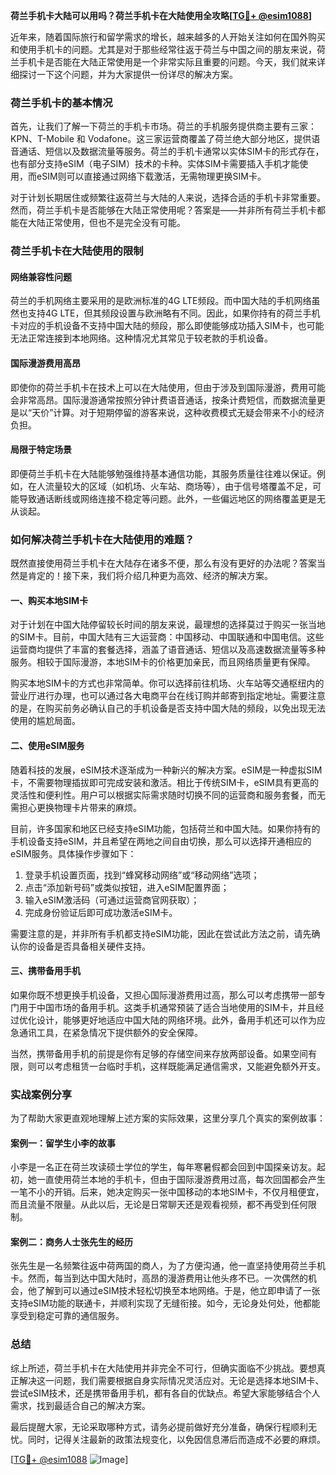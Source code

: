 **荷兰手机卡大陆可以用吗？荷兰手机卡在大陆使用全攻略[[TG💪+ @esim1088](https://t.me/s/esim1088)]**

近年来，随着国际旅行和留学需求的增长，越来越多的人开始关注如何在国外购买和使用手机卡的问题。尤其是对于那些经常往返于荷兰与中国之间的朋友来说，荷兰手机卡是否能在大陆正常使用是一个非常实际且重要的问题。今天，我们就来详细探讨一下这个问题，并为大家提供一份详尽的解决方案。

### 荷兰手机卡的基本情况

首先，让我们了解一下荷兰的手机卡市场。荷兰的手机服务提供商主要有三家：KPN、T-Mobile 和 Vodafone。这三家运营商覆盖了荷兰绝大部分地区，提供语音通话、短信以及数据流量等服务。荷兰的手机卡通常以实体SIM卡的形式存在，也有部分支持eSIM（电子SIM）技术的卡种。实体SIM卡需要插入手机才能使用，而eSIM则可以直接通过网络下载激活，无需物理更换SIM卡。

对于计划长期居住或频繁往返荷兰与大陆的人来说，选择合适的手机卡非常重要。然而，荷兰手机卡是否能够在大陆正常使用呢？答案是——并非所有荷兰手机卡都能在大陆正常使用，但也不是完全没有可能。

### 荷兰手机卡在大陆使用的限制

#### 网络兼容性问题
荷兰的手机网络主要采用的是欧洲标准的4G LTE频段。而中国大陆的手机网络虽然也支持4G LTE，但其频段设置与欧洲略有不同。因此，如果你持有的荷兰手机卡对应的手机设备不支持中国大陆的频段，那么即使能够成功插入SIM卡，也可能无法正常连接到本地网络。这种情况尤其常见于较老款的手机设备。

#### 国际漫游费用高昂
即使你的荷兰手机卡在技术上可以在大陆使用，但由于涉及到国际漫游，费用可能会非常高昂。国际漫游通常按照分钟计费语音通话，按条计费短信，而数据流量更是以“天价”计算。对于短期停留的游客来说，这种收费模式无疑会带来不小的经济负担。

#### 局限于特定场景
即便荷兰手机卡在大陆能够勉强维持基本通信功能，其服务质量往往难以保证。例如，在人流量较大的区域（如机场、火车站、商场等），由于信号塔覆盖不足，可能导致通话断线或网络连接不稳定等问题。此外，一些偏远地区的网络覆盖更是无从谈起。

### 如何解决荷兰手机卡在大陆使用的难题？

既然直接使用荷兰手机卡在大陆存在诸多不便，那么有没有更好的办法呢？答案当然是肯定的！接下来，我们将介绍几种更为高效、经济的解决方案。

#### 一、购买本地SIM卡
对于计划在中国大陆停留较长时间的朋友来说，最理想的选择莫过于购买一张当地的SIM卡。目前，中国大陆有三大运营商：中国移动、中国联通和中国电信。这些运营商均提供了丰富的套餐选择，涵盖了语音通话、短信以及高速数据流量等多种服务。相较于国际漫游，本地SIM卡的价格更加亲民，而且网络质量更有保障。

购买本地SIM卡的方式也非常简单。你可以选择前往机场、火车站等交通枢纽内的营业厅进行办理，也可以通过各大电商平台在线订购并邮寄到指定地址。需要注意的是，在购买前务必确认自己的手机设备是否支持中国大陆的频段，以免出现无法使用的尴尬局面。

#### 二、使用eSIM服务
随着科技的发展，eSIM技术逐渐成为一种新兴的解决方案。eSIM是一种虚拟SIM卡，不需要物理插拔即可完成安装和激活。相比于传统SIM卡，eSIM具有更高的灵活性和便利性。用户可以根据实际需求随时切换不同的运营商和服务套餐，而无需担心更换物理卡片带来的麻烦。

目前，许多国家和地区已经支持eSIM功能，包括荷兰和中国大陆。如果你持有的手机设备支持eSIM，并且希望在两地之间自由切换，那么可以选择开通相应的eSIM服务。具体操作步骤如下：

1. 登录手机设置页面，找到“蜂窝移动网络”或“移动网络”选项；
2. 点击“添加新号码”或类似按钮，进入eSIM配置界面；
3. 输入eSIM激活码（可通过运营商官网获取）；
4. 完成身份验证后即可成功激活eSIM卡。

需要注意的是，并非所有手机都支持eSIM功能，因此在尝试此方法之前，请先确认你的设备是否具备相关硬件支持。

#### 三、携带备用手机
如果你既不想更换手机设备，又担心国际漫游费用过高，那么可以考虑携带一部专门用于中国市场的备用手机。这类手机通常预装了适合当地使用的SIM卡，并且经过优化设计，能够更好地适应中国大陆的网络环境。此外，备用手机还可以作为应急通讯工具，在紧急情况下提供额外的安全保障。

当然，携带备用手机的前提是你有足够的存储空间来存放两部设备。如果空间有限，则可以考虑租赁一台临时手机，这样既能满足通信需求，又能避免额外开支。

### 实战案例分享

为了帮助大家更直观地理解上述方案的实际效果，这里分享几个真实的案例故事：

#### 案例一：留学生小李的故事
小李是一名正在荷兰攻读硕士学位的学生，每年寒暑假都会回到中国探亲访友。起初，她一直使用荷兰本地的手机卡，但由于国际漫游费用过高，每次回国都会产生一笔不小的开销。后来，她决定购买一张中国移动的本地SIM卡，不仅月租便宜，而且流量不限量。从此以后，无论是日常聊天还是观看视频，都不再受到任何限制。

#### 案例二：商务人士张先生的经历
张先生是一名频繁往返中荷两国的商人，为了方便沟通，他一直坚持使用荷兰手机卡。然而，每当到达中国大陆时，高昂的漫游费用让他头疼不已。一次偶然的机会，他了解到可以通过eSIM技术轻松切换至本地网络。于是，他立即申请了一张支持eSIM功能的联通卡，并顺利实现了无缝衔接。如今，无论身处何处，他都能享受到稳定可靠的通信服务。

### 总结

综上所述，荷兰手机卡在大陆使用并非完全不可行，但确实面临不少挑战。要想真正解决这一问题，我们需要根据自身实际情况灵活应对。无论是选择本地SIM卡、尝试eSIM技术，还是携带备用手机，都有各自的优缺点。希望大家能够结合个人需求，找到最适合自己的解决方案。

最后提醒大家，无论采取哪种方式，请务必提前做好充分准备，确保行程顺利无忧。同时，记得关注最新的政策法规变化，以免因信息滞后而造成不必要的麻烦。

[[TG💪+ @esim1088](https://t.me/s/esim1088) ![Image](https://i.postimg.cc/4NQfJmqS/Snipaste-2025-05-13-00-14-12.png)]